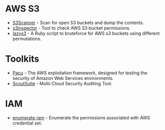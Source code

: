 # AWS S3

- [S3Scanner](https://github.com/sa7mon/S3Scanner) - Scan for open S3 buckets and dump the contents.
- [s3inspector](https://github.com/clario-tech/s3-inspector) - Tool to check AWS S3 bucket permissions.
- [lazys3](https://github.com/nahamsec/lazys3) - A Ruby script to bruteforce for AWS s3 buckets using different permutations.

# Toolkits

- [Pacu](https://github.com/RhinoSecurityLabs/pacu) - The AWS exploitation framework, designed for testing the security of Amazon Web Services environments.
- [ScoutSuite](https://github.com/nccgroup/ScoutSuite) - Multi-Cloud Security Auditing Tool.

# IAM

- [enumerate-iam](https://github.com/andresriancho/enumerate-iam) - Enumerate the permissions associated with AWS credential set.
